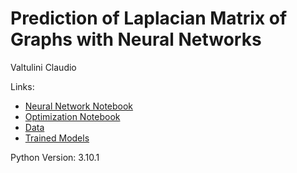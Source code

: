 # Prediction of Laplacian Matrix of Graphs with Neural Networks
Valtulini Claudio

Links:
- [Neural Network Notebook](https://drive.google.com/file/d/10AAgmANFMqS0as9p17e95y-vPrlIoy02/view?usp=sharing) 
- [Optimization Notebook](https://drive.google.com/file/d/150xsrO-JczGPWxWPL5tB4Aj0UEGxXYmN/view?usp=sharing)
- [Data](https://drive.google.com/drive/folders/1wXUsNYOijPzHzkDdndFLDDe8FEFB1M_D?usp=sharing)
- [Trained Models](https://drive.google.com/drive/folders/1-9W7KUpjkT7Lhm7edsoGxVCe9y3KALbA?usp=share_link)

Python Version: 3.10.1
